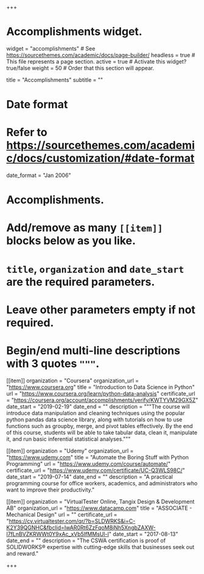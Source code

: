 +++
# Accomplishments widget.
widget = "accomplishments"  # See https://sourcethemes.com/academic/docs/page-builder/
headless = true  # This file represents a page section.
active = true  # Activate this widget? true/false
weight = 50  # Order that this section will appear.

title = "Accomplish&shy;ments"
subtitle = ""

# Date format
#   Refer to https://sourcethemes.com/academic/docs/customization/#date-format
date_format = "Jan 2006"

# Accomplishments.
#   Add/remove as many `[[item]]` blocks below as you like.
#   `title`, `organization` and `date_start` are the required parameters.
#   Leave other parameters empty if not required.
#   Begin/end multi-line descriptions with 3 quotes `"""`.

[[item]]
  organization = "Coursera"
  organization_url = "https://www.coursera.org"
  title = "Introduction to Data Science in Python"
  url = "https://www.coursera.org/learn/python-data-analysis"
  certificate_url = "https://coursera.org/account/accomplishments/verify/KWTYVM29GX5Z"
  date_start = "2019-02-19"
  date_end = ""
  description = """The course will introduce data manipulation and cleaning techniques using the popular python pandas data science library, along with tutorials on how to use functions such as groupby, merge, and pivot tables effectively. By the end of this course, students will be able to take tabular data, clean it, manipulate it, and run basic inferential statistical analyses."""

[[item]]
  organization = "Udemy"
  organization_url = "https://www.udemy.com"
  title = "Automate the Boring Stuff with Python Programming"
  url = "https://www.udemy.com/course/automate/"
  certificate_url = "https://www.udemy.com/certificate/UC-Q3WLS98C/"
  date_start = "2019-07-14"
  date_end = ""
  description = "A practical programming course for office workers, academics, and administrators who want to improve their productivity."
  
[[item]]
  organization = "VirtualTester Online, Tangix Design & Development AB"
  organization_url = "https://www.datacamp.com"
  title = "ASSOCIATE - Mechanical Design"
  url = ""
  certificate_url = "https://cv.virtualtester.com/qr/?b=SLDWRKS&i=C-K2Y39QGNHC&fbclid=IwAR0Rt6ZzFqoM8jNh5XngbZAXW-l7fLnBVZKRWWt0Y9xAc_xVb5IfMMsUl-I"
  date_start = "2017-08-13"
  date_end = ""
  description = "The CSWA certification is proof of SOLIDWORKS® expertise with cutting-edge skills that businesses seek out and reward."

+++
